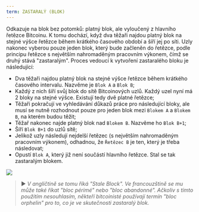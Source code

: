 ```yaml
---
term: ZASTARALÝ (BLOK)
---
```


Odkazuje na blok bez potomků: platný blok, ale vyloučený z hlavního řetězce Bitcoinu. K tomu dochází, když dva těžaři najdou platný blok na stejné výšce řetězce během krátkého časového období a šíří jej po síti. Uzly nakonec vyberou pouze jeden blok, který bude začleněn do řetězce, podle principu řetězce s největším nahromaděným pracovním výkonem, čímž se druhý stává "zastaralým". Proces vedoucí k vytvoření zastaralého bloku je následující:
* Dva těžaři najdou platný blok na stejné výšce řetězce během krátkého časového intervalu. Nazvěme je `Blok A` a `Blok B`;
* Každý z nich šíří svůj blok do sítě Bitcoinových uzlů. Každý uzel nyní má 2 bloky na stejné výšce. Existují tedy dvě platné řetězce;
* Těžaři pokračují ve vyhledávání důkazů práce pro následující bloky, ale musí se nutně rozhodnout pouze pro jeden blok mezi `Blokem A` a `Blokem B`, na kterém budou těžit;
* Těžař nakonec najde platný blok nad `Blokem B`. Nazvěme ho `Blok B+1`;
* Šíří `Blok B+1` do uzlů sítě;
* Jelikož uzly následují nejdelší řetězec (s největším nahromaděným pracovním výkonem), odhadnou, že `Řetězec B` je ten, který je třeba následovat;
* Opustí `Blok A`, který již není součástí hlavního řetězce. Stal se tak zastaralým blokem.

![](../../dictionnaire/assets/9.png)

> ► *V angličtině se tomu říká "Stale Block". Ve francouzštině se mu může také říkat "bloc périmé" nebo "bloc abandonné". Ačkoliv s tímto použitím nesouhlasím, někteří bitcoinisté používají termín "bloc orphelin" pro to, co je ve skutečnosti zastaralý blok.*
